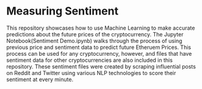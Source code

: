 # Measuring Sentiment
This repository showcases how to use Machine Learning to make accurate predictions about the future prices of the cryptocurrency. The Jupyter Notebook(Sentiment Demo.ipynb) walks through the process of using previous price and sentiment data to predict future Etheruem Prices. This process can be used for any cryptocurrency, however, and files that have sentiment data for other cryptocurrencies are also included in this repository. These sentiment files were created by scraping influential posts on Reddit and Twitter using various NLP technologies to score their sentiment at every minute.
